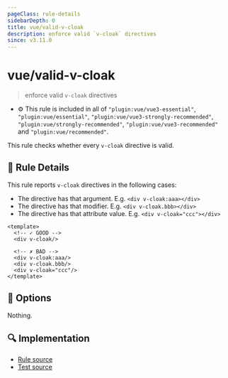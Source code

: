 ```yaml
---
pageClass: rule-details
sidebarDepth: 0
title: vue/valid-v-cloak
description: enforce valid `v-cloak` directives
since: v3.11.0
---
```

# vue/valid-v-cloak
> enforce valid `v-cloak` directives

- :gear: This rule is included in all of `"plugin:vue/vue3-essential"`, `"plugin:vue/essential"`, `"plugin:vue/vue3-strongly-recommended"`, `"plugin:vue/strongly-recommended"`, `"plugin:vue/vue3-recommended"` and `"plugin:vue/recommended"`.

This rule checks whether every `v-cloak` directive is valid.

## :book: Rule Details

This rule reports `v-cloak` directives in the following cases:

- The directive has that argument. E.g. `<div v-cloak:aaa></div>`
- The directive has that modifier. E.g. `<div v-cloak.bbb></div>`
- The directive has that attribute value. E.g. `<div v-cloak="ccc"></div>`

<eslint-code-block :rules="{'vue/valid-v-cloak': ['error']}">

```vue
<template>
  <!-- ✓ GOOD -->
  <div v-cloak/>

  <!-- ✗ BAD -->
  <div v-cloak:aaa/>
  <div v-cloak.bbb/>
  <div v-cloak="ccc"/>
</template>
```

</eslint-code-block>

## :wrench: Options

Nothing.

## :mag: Implementation

- [Rule source](https://github.com/vuejs/eslint-plugin-vue/blob/master/lib/rules/valid-v-cloak.js)
- [Test source](https://github.com/vuejs/eslint-plugin-vue/blob/master/tests/lib/rules/valid-v-cloak.js)
